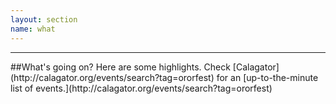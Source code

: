 ```yaml
---
layout: section
name: what
---
```

<hr>
##What's going on?
Here are some highlights. Check [Calagator](http://calagator.org/events/search?tag=ororfest) for an [up-to-the-minute list of events.](http://calagator.org/events/search?tag=ororfest)
